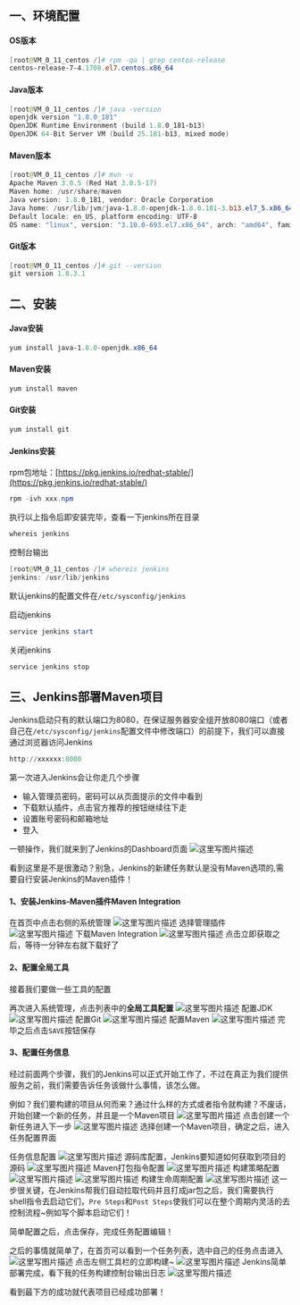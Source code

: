 ## 一、环境配置
#### OS版本

```powershell
[root@VM_0_11_centos /]# rpm -qa | grep centos-release
centos-release-7-4.1708.el7.centos.x86_64
```
#### Java版本
```powershell
[root@VM_0_11_centos /]# java -version
openjdk version "1.8.0_181"
OpenJDK Runtime Environment (build 1.8.0_181-b13)
OpenJDK 64-Bit Server VM (build 25.181-b13, mixed mode)
```
#### Maven版本
```powershell
[root@VM_0_11_centos /]# mvn -v
Apache Maven 3.0.5 (Red Hat 3.0.5-17)
Maven home: /usr/share/maven
Java version: 1.8.0_181, vendor: Oracle Corporation
Java home: /usr/lib/jvm/java-1.8.0-openjdk-1.8.0.181-3.b13.el7_5.x86_64/jre
Default locale: en_US, platform encoding: UTF-8
OS name: "linux", version: "3.10.0-693.el7.x86_64", arch: "amd64", family: "unix"
```
#### Git版本
```powershell
[root@VM_0_11_centos /]# git --version
git version 1.8.3.1
```
## 二、安装

#### Java安装
```powershell
yum install java-1.8.0-openjdk.x86_64
```
#### Maven安装
```powershell
yum install maven
```
#### Git安装
```powershell
yum install git
```
#### Jenkins安装

rpm包地址：[https://pkg.jenkins.io/redhat-stable/](https://pkg.jenkins.io/redhat-stable/)
```powershell
rpm -ivh xxx.npm
```
执行以上指令后即安装完毕，查看一下jenkins所在目录
```powershell
whereis jenkins
```
控制台输出
```powershell
[root@VM_0_11_centos /]# whereis jenkins
jenkins: /usr/lib/jenkins
```
默认jenkins的配置文件在```/etc/sysconfig/jenkins```

启动jenkins
```powershell
service jenkins start
```
关闭jenkins
```powershell
service jenkins stop
```
## 三、Jenkins部署Maven项目
Jenkins启动只有的默认端口为8080，在保证服务器安全组开放8080端口（或者自己在```/etc/sysconfig/jenkins```配置文件中修改端口）的前提下，我们可以直接通过浏览器访问Jenkins
```powershell
http://xxxxxx:8080
```
第一次进入Jenkins会让你走几个步骤
 - 输入管理员密码，密码可以从页面提示的文件中看到
 - 下载默认插件，点击官方推荐的按钮继续往下走
 - 设置账号密码和邮箱地址
 - 登入

一顿操作，我们就来到了Jenkins的Dashboard页面
![这里写图片描述](https://github.com/ainilili/snail/blob/master/images/jenkins-1-1.jpg?raw=true)

看到这里是不是很激动？别急，Jenkins的新建任务默认是没有Maven选项的,需要自行安装Jenkins的Maven插件！

#### 1、安装Jenkins-Maven插件Maven Integration
在首页中点击右侧的系统管理
![这里写图片描述](https://github.com/ainilili/snail/blob/master/images/jenkins-1-2.jpg?raw=true)
选择管理插件
![这里写图片描述](https://github.com/ainilili/snail/blob/master/images/jenkins-1-3.jpg?raw=true)
下载Maven Integration
![这里写图片描述](https://github.com/ainilili/snail/blob/master/images/jenkins-1-4.jpg?raw=true)
点击立即获取之后，等待一分钟左右就下载好了

#### 2、配置全局工具
接着我们要做一些工具的配置

再次进入系统管理，点击列表中的**全局工具配置**
![这里写图片描述](https://github.com/ainilili/snail/blob/master/images/jenkins-1-5.jpg?raw=true)
配置JDK
![这里写图片描述](https://github.com/ainilili/snail/blob/master/images/jenkins-1-6.jpg?raw=true)
配置Git
![这里写图片描述](https://github.com/ainilili/snail/blob/master/images/jenkins-1-7.jpg?raw=true)
配置Maven
![这里写图片描述](https://github.com/ainilili/snail/blob/master/images/jenkins-1-8.jpg?raw=true)
完毕之后点击```SAVE```按钮保存
#### 3、配置任务信息
经过前面两个步骤，我们的Jenkins可以正式开始工作了，不过在真正为我们提供服务之前，我们需要告诉任务该做什么事情，该怎么做。

例如？我们要构建的项目从何而来？通过什么样的方式或者指令就构建？不废话，开始创建一个新的任务，并且是一个Maven项目
![这里写图片描述](https://github.com/ainilili/snail/blob/master/images/jenkins-1-9.jpg?raw=true)
点击创建一个新任务进入下一步
![这里写图片描述](https://github.com/ainilili/snail/blob/master/images/jenkins-1-10.jpg?raw=true)
选择创建一个Maven项目，确定之后，进入任务配置界面

任务信息配置
![这里写图片描述](https://github.com/ainilili/snail/blob/master/images/jenkins-1-11.jpg?raw=true)
源码库配置，Jenkins要知道如何获取到项目的源码
![这里写图片描述](https://github.com/ainilili/snail/blob/master/images/jenkins-1-12.jpg?raw=true)
Maven打包指令配置
![这里写图片描述](https://github.com/ainilili/snail/blob/master/images/jenkins-1-13.jpg?raw=true)
构建策略配置
![这里写图片描述](https://github.com/ainilili/snail/blob/master/images/jenkins-1-14.jpg?raw=true)
![这里写图片描述](https://github.com/ainilili/snail/blob/master/images/jenkins-1-15.jpg?raw=true)
构建生命周期配置
![这里写图片描述](https://github.com/ainilili/snail/blob/master/images/jenkins-1-16.jpg?raw=true)
这一步很关键，在Jenkins帮我们自动拉取代码并且打成jar包之后，我们需要执行shell指令去启动它们，```Pre Steps```和```Post Steps```使我们可以在整个周期内灵活的去控制流程~例如写个脚本启动它们！

简单配置之后，点击保存，完成任务配置编辑！

之后的事情就简单了，在首页可以看到一个任务列表，选中自己的任务点击进入
![这里写图片描述](https://github.com/ainilili/snail/blob/master/images/jenkins-1-17.jpg?raw=true)
点击左侧工具栏的立即构建~
![这里写图片描述](https://github.com/ainilili/snail/blob/master/images/jenkins-1-18.jpg?raw=true)
Jenkins简单部署完成，看下我的任务构建控制台输出日志
![这里写图片描述](https://github.com/ainilili/snail/blob/master/images/jenkins-1-19.jpg?raw=true)

看到最下方的成功就代表项目已经成功部署！
